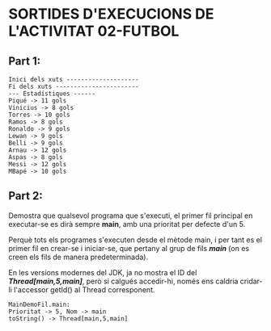 # SORTIDES D'EXECUCIONS DE L'ACTIVITAT 02-FUTBOL

## Part 1:

```
Inici dels xuts --------------------
Fi dels xuts -----------------------
--- Estadístiques ------
Piqué -> 11 gols
Vinicius -> 8 gols
Torres -> 10 gols
Ramos -> 8 gols
Ronaldo -> 9 gols
Lewan -> 9 gols
Belli -> 9 gols
Arnau -> 12 gols
Aspas -> 8 gols
Messi -> 12 gols
MBapé -> 10 gols
```

## Part 2:

Demostra que qualsevol programa que s'executi, el primer fil principal en executar-se es dirà sempre **main**, amb una prioritat per defecte d'un 5.

Perquè tots els programes s'executen desde el mètode main, i per tant es el primer fil en crear-se i iniciar-se, que pertany al grup de fils ***main*** (on es creen els fils de manera predeterminada).

En les versions modernes del JDK, ja no mostra el ID del ***Thread[main,5,main]***, però si calgués accedir-hi, només ens caldria cridar-li l'accessor getId() al Thread corresponent.

```
MainDemoFil.main:
Prioritat -> 5, Nom -> main
toString() -> Thread[main,5,main]
```